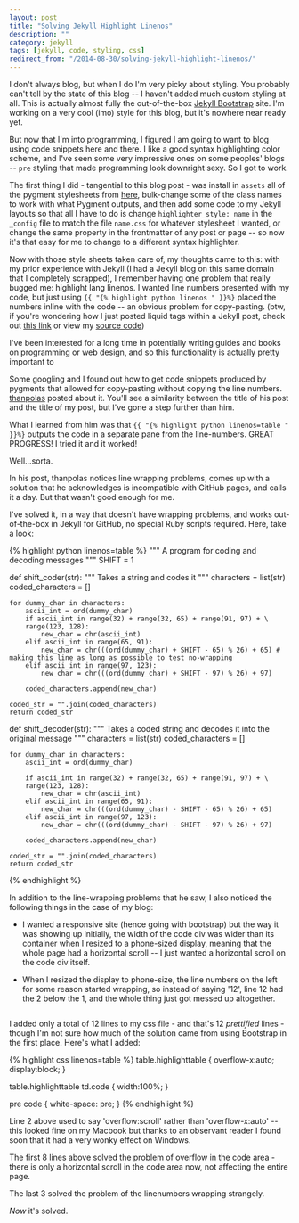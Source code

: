 ```yaml
---
layout: post
title: "Solving Jekyll Highlight Linenos"
description: ""
category: jekyll
tags: [jekyll, code, styling, css]
redirect_from: "/2014-08-30/solving-jekyll-highlight-linenos/"
---
```

I don't always blog, but when I do I'm very picky about styling. You probably can't tell by the state of this blog -- I haven't added much custom styling at all. This is actually almost fully the out-of-the-box [Jekyll Bootstrap](http://jekyllbootstrap.com/) site. I'm working on a very cool (imo) style for this blog, but it's nowhere near ready yet.

But now that I'm into programming, I figured I am going to want to blog using code snippets here and there. I like a good syntax highlighting color scheme, and I've seen some very impressive ones on some peoples' blogs -- `pre` styling that made programming look downright sexy. So I got to work.

The first thing I did - tangential to this blog post - was install in `assets` all of the pygment stylesheets from [here](http://richleland.github.io/pygments-css/), bulk-change some of the class names to work with what Pygment outputs, and then add some code to my Jekyll layouts so that all I have to do is change `highlighter_style: name` in the `_config` file to match the file `name.css` for whatever stylesheet I wanted, or change the same property in the frontmatter of any post or page -- so now it's that easy for me to change to a different syntax highlighter.

Now with those style sheets taken care of, my thoughts came to this: with my prior experience with Jekyll (I had a Jekyll blog on this same domain that I completely scrapped), I remember having one problem that really bugged me: highlight lang linenos. I wanted line numbers presented with my code, but just using `{{ "{% highlight python linenos " }}%}` placed the numbers inline with the code -- an obvious problem for copy-pasting. (btw, if you're wondering how I just posted liquid tags within a Jekyll post, check out [this link](http://stackoverflow.com/questions/3426182/how-to-escape-liquid-template-tags) or view my [source code](https://github.com/flannelJesus/flannelJesus.github.io))

I've been interested for a long time in potentially writing guides and books on programming or web design, and so this functionality is actually pretty important to

Some googling and I found out how to get code snippets produced by pygments that allowed for copy-pasting without copying the line numbers. [thanpolas](http://thanpol.as/jekyll/jekyll-code-highlight-and-line-numbers-problem-solved/) posted about it. You'll see a similarity between the title of his post and the title of my post, but I've gone a step further than him.

What I learned from him was that `{{ "{% highlight python linenos=table " }}%}` outputs the code in a separate pane from the line-numbers. GREAT PROGRESS! I tried it and it worked! 

Well...sorta.

In his post, thanpolas notices line wrapping problems, comes up with a solution that he acknowledges is incompatible with GitHub pages, and calls it a day. But that wasn't good enough for me.

I've solved it, in a way that doesn't have wrapping problems, and works out-of-the-box in Jekyll for GitHub, no special Ruby scripts required. Here, take a look:

{% highlight python linenos=table %}
"""
A program for coding and decoding messages
"""
SHIFT = 1

def shift_coder(str):
	"""
	Takes a string and codes it
	"""
	characters = list(str)
	coded_characters = []
	
	for dummy_char in characters:
		ascii_int = ord(dummy_char)
		if ascii_int in range(32) + range(32, 65) + range(91, 97) + \
		range(123, 128):
			new_char = chr(ascii_int)
		elif ascii_int in range(65, 91):
			new_char = chr(((ord(dummy_char) + SHIFT - 65) % 26) + 65) # making this line as long as possible to test no-wrapping
		elif ascii_int in range(97, 123):
			new_char = chr(((ord(dummy_char) + SHIFT - 97) % 26) + 97)
			
		coded_characters.append(new_char)
		
	coded_str = "".join(coded_characters)
	return coded_str

def shift_decoder(str):
	"""
	Takes a coded string and decodes it into the original message
	"""
	characters = list(str)
	coded_characters = []
	
	for dummy_char in characters:
		ascii_int = ord(dummy_char)
		
		if ascii_int in range(32) + range(32, 65) + range(91, 97) + \
		range(123, 128):
			new_char = chr(ascii_int)
		elif ascii_int in range(65, 91):
			new_char = chr(((ord(dummy_char) - SHIFT - 65) % 26) + 65)
		elif ascii_int in range(97, 123):
			new_char = chr(((ord(dummy_char) - SHIFT - 97) % 26) + 97)
			
		coded_characters.append(new_char)
		
	coded_str = "".join(coded_characters)
	return coded_str

{% endhighlight %}

In addition to the line-wrapping problems that he saw, I also noticed the following things in the case of my blog:

* I wanted a responsive site (hence going with bootstrap) but the way it was showing up initially, the width of the code div was wider than its container when I resized to a phone-sized display, meaning that the whole page had a horizontal scroll -- I just wanted a horizontal scroll on the code div itself.

* When I resized the display to phone-size, the line numbers on the left for some reason started wrapping, so instead of saying '12', line 12 had the 2 below the 1, and the whole thing just got messed up altogether.

<img src="{{ site.url }}/assets/images/linenos.jpg" alt="">


I added only a total of 12 lines to my css file - and that's 12 *prettified* lines - though I'm not sure how much of the solution came from using Bootstrap in the first place. Here's what I added:

{% highlight css linenos=table %}
table.highlighttable {
  overflow-x:auto;
  display:block;
}

table.highlighttable td.code {
  width:100%;
}

pre code {
  white-space: pre;
}
{% endhighlight %}

<aside>Line 2 above used to say 'overflow:scroll' rather than 'overflow-x:auto' -- this looked fine on my Macbook but thanks to an observant reader I found soon that it had a very wonky effect on Windows.</aside>

The first 8 lines above solved the problem of overflow in the code area - there is only a horizontal scroll in the code area now, not affecting the entire page. 

The last 3 solved the problem of the linenumbers wrapping strangely.

*Now* it's solved.
